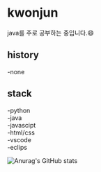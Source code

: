 
<!--
**jun060703/jun060703** is a ✨ _special_ ✨ repository because its `README.md` (this file) appears on your GitHub profile.

Here are some ideas to get you started:
ㄹ
- 🔭 I’m currently working on ...
- 🌱 I’m currently learning ...
- 👯 I’m looking to collaborate on ...
- 🤔 I’m looking for help with ...
- 💬 Ask me about ...
- 📫 How to reach me: ...
- 😄 Pronouns: ...
- ⚡ Fun fact: ...
-->
# kwonjun
java를 주로 공부하는 중입니다.😄
## history
-none

## stack
-python  
-java   
-javascipt  
-html/css    
-vscode  
-eclips




![Anurag's GitHub stats](https://github-readme-stats.vercel.app/api?username=jun060703&show_icons=true&theme=radical)  

